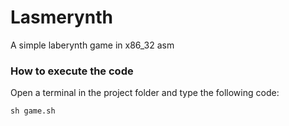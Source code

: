 # Lasmerynth
A simple laberynth game in x86_32 asm

### How to execute the code
Open a terminal in the project folder and type the following code:
```
sh game.sh
```
